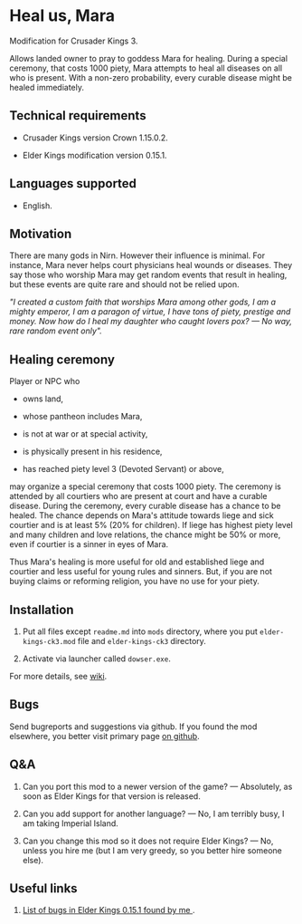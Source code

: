 # Heal us, Mara

Modification for Crusader Kings 3.

Allows landed owner to pray to goddess Mara for healing. During a special ceremony, that costs 1000 piety, Mara attempts to heal all diseases on all who is present. With a non-zero probability, every curable disease might be healed immediately.

## Technical requirements

* Crusader Kings version Crown 1.15.0.2.

* Elder Kings modification version 0.15.1.

## Languages supported

* English.

## Motivation

There are many gods in Nirn. However their influence is minimal. For instance, Mara never helps court physicians heal wounds or diseases. They say those who worship Mara may get random events that result in healing, but these events are quite rare and should not be relied upon.

*"I created a custom faith that worships Mara among other gods, I am a mighty emperor, I am a paragon of virtue, I have tons of piety, prestige and money. Now how do I heal my daughter who caught lovers pox? — No way, rare random event only".*

## Healing ceremony

Player or NPC who

* owns land,

* whose pantheon includes Mara,

* is not at war or at special activity,

* is physically present in his residence,

* has reached piety level 3 (Devoted Servant) or above,

may organize a special ceremony that costs 1000 piety. The ceremony is attended by all courtiers who are present at court and have a curable disease. During the ceremony, every curable disease has a chance to be healed. The chance depends on Mara's attitude towards liege and sick courtier and is at least 5% (20% for children). If liege has highest piety level and many children and love relations, the chance might be 50% or more, even if courtier is a sinner in eyes of Mara.

Thus Mara's healing is more useful for old and established liege and courtier and less useful for young rules and sinners. But, if you are not buying claims or reforming religion, you have no use for your piety.

## Installation

1. Put all files except `readme.md` into `mods` directory, where you put `elder-kings-ck3.mod` file and `elder-kings-ck3` directory.

2. Activate via launcher called `dowser.exe`.

For more details, see [wiki](https://ck3.paradoxwikis.com/Modding#Installing_mods_manually).

## Bugs

Send bugreports and suggestions via github. If you found the mod elsewhere, you better visit primary page [on github](https://github.com/krisk0/heal_us_mara/).

## Q&A

1. Can you port this mod to a newer version of the game? — Absolutely, as soon as Elder Kings for that version is released.

2. Can you add support for another language? — No, I am terribly busy, I am taking Imperial Island.

3. Can you change this mod so it does not require Elder Kings? — No, unless you hire me (but I am very greedy, so you better hire someone else).

## Useful links

1. [List of bugs in Elder Kings 0.15.1 found by me ](https://gist.github.com/krisk0/2c265f40f3c009425ad4e1dcf3ae5b64).

